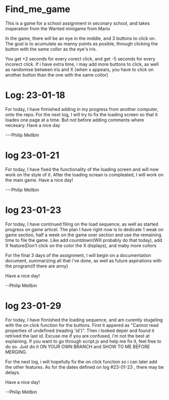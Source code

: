 # Find_me_game
This is a game for a school assignment in seconary school, and takes insperation from the Wanted minigame from Mario

In the game, there will be an eye in the middle, and 3 buttons to click on.
The goal is to acumulate as manny points as posible, through clicking the
button with the same collor as the eye's iris.

You get +2 seconds for every corect click, and get -5 seconds for every incorect click.
If i have extra time, i may add more buttons to click, as well as randomixe between iris and X
(when x appears, you have to click on another button than the one with the same collor)

# Log: 23-01-18
For today, I have finnished adding in my progress from another computer, onto the repo.
For the next log, I will try to fix the loading screen so that it loades one page at a time.
But not before adding comments where necesary.
Have a nice day

---Philip Mellbin

# log 23-01-21
For today, I have fixed the functionality of the loading screen and will now work on the style of it.
After the loading screan is compleated, I will work on the main game.
Have a nice day!

---Philip Mellbin

# log 23-01-23

For today, I have continued filing on the load sequence, as well as started progress on game articel.
The plan I have right now is to dedicate 1 weak on game section, half a week on the game over section and use the remaining time to file the game. Like add countdown(Will probably do that today), add X feature(Don't click on the color the X displays), and maby more collors

For the final 3 days of the assignment, I will begin on a documentation document, summarizing all that i've done, as well as future aspirations with the program(if there are anny)

Have a nice day!

--Philip Mellbin

# log 23-01-29

For today, I have finnished the loading sequence, and am curently stugeling with the on click function for the buttons.
First it appered as "Cannot read properties of undefined (reading 'id')". Then i looked deper and found it retrived the last id.
Excuse me if you are confused, i'm not the best at explaining. If you want to go through script.js and help me fix it, 
feel free to do so. Just do it ON YOUR OWN BRANCH and SHOW TO ME BEFORE MERGING.

For the next log, i will hopefully fix the on click function so i can later add the other features.
As for the dates defined on log #23-01-23 , there may be delays.

Have a nice day!

--Philip Mellbin